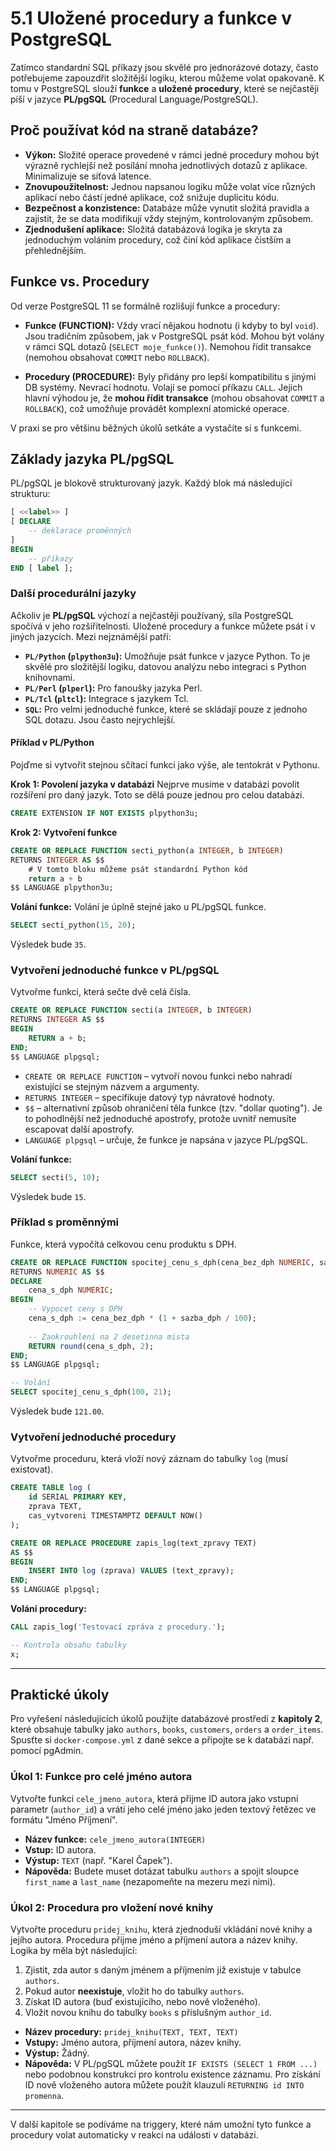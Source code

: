 # 5.1 Uložené procedury a funkce v PostgreSQL

Zatímco standardní SQL příkazy jsou skvělé pro jednorázové dotazy, často potřebujeme zapouzdřit složitější logiku, kterou můžeme volat opakovaně. K tomu v PostgreSQL slouží **funkce** a **uložené procedury**, které se nejčastěji píší v jazyce **PL/pgSQL** (Procedural Language/PostgreSQL).

## Proč používat kód na straně databáze?

* **Výkon:** Složité operace provedené v rámci jedné procedury mohou být výrazně rychlejší než posílání mnoha jednotlivých dotazů z aplikace. Minimalizuje se síťová latence.
* **Znovupoužitelnost:** Jednou napsanou logiku může volat více různých aplikací nebo částí jedné aplikace, což snižuje duplicitu kódu.
* **Bezpečnost a konzistence:** Databáze může vynutit složitá pravidla a zajistit, že se data modifikují vždy stejným, kontrolovaným způsobem.
* **Zjednodušení aplikace:** Složitá databázová logika je skryta za jednoduchým voláním procedury, což činí kód aplikace čistším a přehlednějším.

## Funkce vs. Procedury

Od verze PostgreSQL 11 se formálně rozlišují funkce a procedury:

* **Funkce (FUNCTION):** Vždy vrací nějakou hodnotu (i kdyby to byl `void`). Jsou tradičním způsobem, jak v PostgreSQL psát kód. Mohou být volány v rámci SQL dotazů (`SELECT moje_funkce()`). Nemohou řídit transakce (nemohou obsahovat `COMMIT` nebo `ROLLBACK`).

* **Procedury (PROCEDURE):** Byly přidány pro lepší kompatibilitu s jinými DB systémy. Nevrací hodnotu. Volají se pomocí příkazu `CALL`. Jejich hlavní výhodou je, že **mohou řídit transakce** (mohou obsahovat `COMMIT` a `ROLLBACK`), což umožňuje provádět komplexní atomické operace.

V praxi se pro většinu běžných úkolů setkáte a vystačíte si s funkcemi.

## Základy jazyka PL/pgSQL

PL/pgSQL je blokově strukturovaný jazyk. Každý blok má následující strukturu:

```sql
[ <<label>> ]
[ DECLARE
    -- deklarace proměnných
]
BEGIN
    -- příkazy
END [ label ];
```

### Další procedurální jazyky

Ačkoliv je **PL/pgSQL** výchozí a nejčastěji používaný, síla PostgreSQL spočívá v jeho rozšiřitelnosti. Uložené procedury a funkce můžete psát i v jiných jazycích. Mezi nejznámější patří:

* **`PL/Python` (`plpython3u`):** Umožňuje psát funkce v jazyce Python. To je skvělé pro složitější logiku, datovou analýzu nebo integraci s Python knihovnami.
* **`PL/Perl` (`plperl`):** Pro fanoušky jazyka Perl.
* **`PL/Tcl` (`pltcl`):** Integrace s jazykem Tcl.
* **`SQL`:** Pro velmi jednoduché funkce, které se skládají pouze z jednoho SQL dotazu. Jsou často nejrychlejší.

#### Příklad v PL/Python

Pojďme si vytvořit stejnou sčítací funkci jako výše, ale tentokrát v Pythonu.

**Krok 1: Povolení jazyka v databázi**
Nejprve musíme v databázi povolit rozšíření pro daný jazyk. Toto se dělá pouze jednou pro celou databázi.
```sql
CREATE EXTENSION IF NOT EXISTS plpython3u;
```

**Krok 2: Vytvoření funkce**
```sql
CREATE OR REPLACE FUNCTION secti_python(a INTEGER, b INTEGER)
RETURNS INTEGER AS $$
    # V tomto bloku můžeme psát standardní Python kód
    return a + b
$$ LANGUAGE plpython3u;
```

**Volání funkce:**
Volání je úplně stejné jako u PL/pgSQL funkce.
```sql
SELECT secti_python(15, 20);
```
Výsledek bude `35`.

### Vytvoření jednoduché funkce v PL/pgSQL

Vytvořme funkci, která sečte dvě celá čísla.

```sql
CREATE OR REPLACE FUNCTION secti(a INTEGER, b INTEGER)
RETURNS INTEGER AS $$
BEGIN
    RETURN a + b;
END;
$$ LANGUAGE plpgsql;
```
* `CREATE OR REPLACE FUNCTION` – vytvoří novou funkci nebo nahradí existující se stejným názvem a argumenty.
* `RETURNS INTEGER` – specifikuje datový typ návratové hodnoty.
* `$$` – alternativní způsob ohraničení těla funkce (tzv. "dollar quoting"). Je to pohodlnější než jednoduché apostrofy, protože uvnitř nemusíte escapovat další apostrofy.
* `LANGUAGE plpgsql` – určuje, že funkce je napsána v jazyce PL/pgSQL.

**Volání funkce:**
```sql
SELECT secti(5, 10);
```
Výsledek bude `15`.

### Příklad s proměnnými

Funkce, která vypočítá celkovou cenu produktu s DPH.

```sql
CREATE OR REPLACE FUNCTION spocitej_cenu_s_dph(cena_bez_dph NUMERIC, sazba_dph NUMERIC)
RETURNS NUMERIC AS $$
DECLARE
    cena_s_dph NUMERIC;
BEGIN
    -- Vypocet ceny s DPH
    cena_s_dph := cena_bez_dph * (1 + sazba_dph / 100);
    
    -- Zaokrouhleni na 2 desetinna mista
    RETURN round(cena_s_dph, 2);
END;
$$ LANGUAGE plpgsql;

-- Volání
SELECT spocitej_cenu_s_dph(100, 21);
```
Výsledek bude `121.00`.

### Vytvoření jednoduché procedury

Vytvořme proceduru, která vloží nový záznam do tabulky `log` (musí existovat).

```sql
CREATE TABLE log (
    id SERIAL PRIMARY KEY,
    zprava TEXT,
    cas_vytvoreni TIMESTAMPTZ DEFAULT NOW()
);

CREATE OR REPLACE PROCEDURE zapis_log(text_zpravy TEXT)
AS $$
BEGIN
    INSERT INTO log (zprava) VALUES (text_zpravy);
END;
$$ LANGUAGE plpgsql;
```

**Volání procedury:**
```sql
CALL zapis_log('Testovací zpráva z procedury.');

-- Kontrola obsahu tabulky
x;  
```

---

## Praktické úkoly

Pro vyřešení následujících úkolů použijte databázové prostředí z **kapitoly 2**, které obsahuje tabulky jako `authors`, `books`, `customers`, `orders` a `order_items`. Spusťte si `docker-compose.yml` z dané sekce a připojte se k databázi např. pomocí pgAdmin.

### Úkol 1: Funkce pro celé jméno autora

Vytvořte funkci `cele_jmeno_autora`, která přijme ID autora jako vstupní parametr (`author_id`) a vrátí jeho celé jméno jako jeden textový řetězec ve formátu "Jméno Příjmení".

* **Název funkce:** `cele_jmeno_autora(INTEGER)`
* **Vstup:** ID autora.
* **Výstup:** `TEXT` (např. "Karel Čapek").
* **Nápověda:** Budete muset dotázat tabulku `authors` a spojit sloupce `first_name` a `last_name` (nezapomeňte na mezeru mezi nimi).

### Úkol 2: Procedura pro vložení nové knihy

Vytvořte proceduru `pridej_knihu`, která zjednoduší vkládání nové knihy a jejího autora. Procedura přijme jméno a příjmení autora a název knihy. Logika by měla být následující:
1.  Zjistit, zda autor s daným jménem a příjmením již existuje v tabulce `authors`.
2.  Pokud autor **neexistuje**, vložit ho do tabulky `authors`.
3.  Získat ID autora (buď existujícího, nebo nově vloženého).
4.  Vložit novou knihu do tabulky `books` s příslušným `author_id`.

* **Název procedury:** `pridej_knihu(TEXT, TEXT, TEXT)`
* **Vstupy:** Jméno autora, příjmení autora, název knihy.
* **Výstup:** Žádný.
* **Nápověda:** V PL/pgSQL můžete použít `IF EXISTS (SELECT 1 FROM ...)` nebo podobnou konstrukci pro kontrolu existence záznamu. Pro získání ID nově vloženého autora můžete použít klauzuli `RETURNING id INTO promenna`.

---

V další kapitole se podíváme na triggery, které nám umožní tyto funkce a procedury volat automaticky v reakci na události v databázi.
